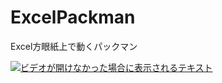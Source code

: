 # ExcelPackman
Excel方眼紙上で動くパックマン

[![ビデオが開けなかった場合に表示されるテキスト](http://img.youtube.com/vi/0AduSpuhaT0/0.jpg)](https://youtu.be/0AduSpuhaT0)
